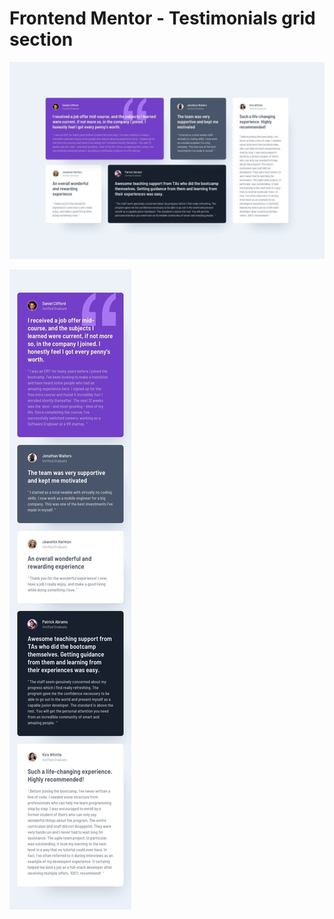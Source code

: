 # Frontend Mentor - Testimonials grid section

![Design preview for the Testimonials grid section coding challenge](./design/desktop-design.jpg)

![Design preview for the Testimonials grid section coding challenge](./design/mobile-design.jpg)
